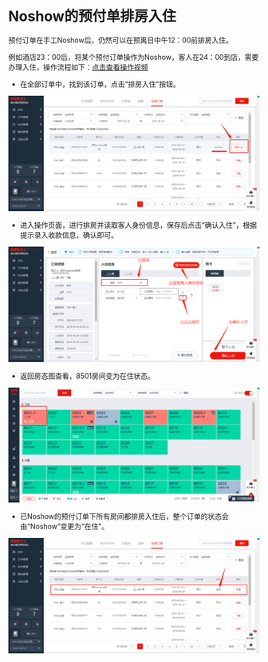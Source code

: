# Noshow的预付单排房入住

预付订单在手工Noshow后，仍然可以在预离日中午12：00前排房入住。

例如酒店23：00后，将某个预付订单操作为Noshow，客人在24：00到店，需要办理入住，操作流程如下：[点击查看操作视频](http://crs-pms-vidio.oss-cn-beijing.aliyuncs.com/%E9%A2%84%E4%BB%98%E8%AE%A2%E5%8D%95noshow%E5%90%8E%E6%8E%92%E6%88%BF%E5%85%A5%E4%BD%8F.mp4)

* 在全部订单中，找到该订单，点击“排房入住”按钮。

![](../../../../../.gitbook/assets/image%20%2822%29.png)

* 进入操作页面，进行排房并读取客人身份信息，保存后点击“确认入住”，根据提示录入收款信息，确认即可。

![](../../../../../.gitbook/assets/image%20%28329%29.png)

* 返回房态图查看，8501房间变为在住状态。

![](../../../../../.gitbook/assets/image%20%28557%29.png)

* 已Noshow的预付订单下所有房间都排房入住后，整个订单的状态会由“Noshow”变更为“在住”。

![](../../../../../.gitbook/assets/image%20%28128%29.png)

